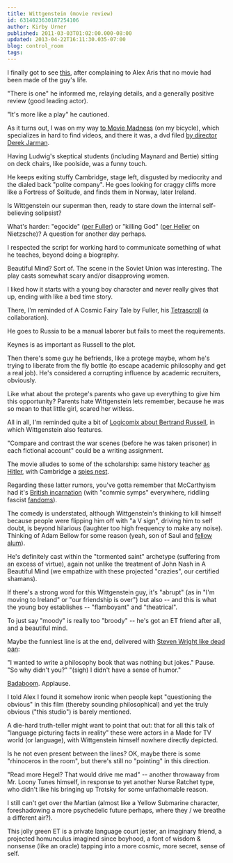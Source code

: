 ```yaml
---
title: Wittgenstein (movie review)
id: 6314023630187254106
author: Kirby Urner
published: 2011-03-03T01:02:00.000-08:00
updated: 2013-04-22T16:11:30.035-07:00
blog: control_room
tags: 
---
```


I finally got to see [this](http://www.imdb.com/title/tt0108583/), after complaining to Alex Aris that no movie had been made of the guy's life.

"There is one" he informed me, relaying details, and a generally positive review (good leading actor).

"It's more like a play" he cautioned.

As it turns out, I was on my way [to Movie Madness](http://www.flickr.com/photos/17157315@N00/3795594021/in/photostream/) (on my bicycle), which specializes in hard to find videos, and there it was, a dvd filed [by director Derek Jarman](http://www.imdb.com/name/nm0418746/).

Having Ludwig's skeptical students (including Maynard and Bertie) sitting on deck chairs, like poolside, was a funny touch.

He keeps exiting stuffy Cambridge, stage left, disgusted by mediocrity and the dialed back "polite company". He goes looking for craggy cliffs more like a Fortress of Solitude, and finds them in Norway, later Ireland.

Is Wittgenstein our superman then, ready to stare down the internal self-believing solipsist?

What's harder:  "egocide" ([per Fuller](http://www.grunch.net/synergetics/bio.html)) or "killing God" ([per Heller](http://www.press.uchicago.edu/ucp/books/book/chicago/I/bo3632122.html) on Nietzsche)?  A question for another day perhaps.

I respected the script for working hard to communicate something of what he teaches, beyond doing a biography.

Beautiful Mind?  Sort of.  The scene in the Soviet Union was interesting.  The play casts somewhat scary and/or disapproving women.

I liked how it starts with a young boy character and never really gives that up, ending with like a bed time story.

There, I'm reminded of A Cosmic Fairy Tale by Fuller, his [Tetrascroll](http://www.flickr.com/photos/17157315@N00/3483595185/) (a collaboration).

He goes to Russia to be a manual laborer but fails to meet the requirements.  

Keynes is as important as Russell to the plot.

Then there's some guy he befriends, like a protege maybe, whom he's trying to liberate from the fly bottle (to escape academic philosophy and get a real job).  He's considered a corrupting influence by academic recruiters, obviously.

Like what about the protege's parents who gave up everything to give him this opportunity?  Parents hate Wittgenstein lets remember, because he was so mean to that little girl, scared her witless.

All in all, I'm reminded quite a bit of [Logicomix about Bertrand Russell](http://coffeeshopsnet.blogspot.com/2010/05/buzz-about-shops.html), in which Wittgenstein also features. 

"Compare and contrast the war scenes (before he was taken prisoner) in each fictional account" could be a writing assignment.

The movie alludes to some of the scholarship:  same history teacher [as Hitler](http://en.wikipedia.org/wiki/The_Jew_of_Linz), with Cambridge a [spies nest](http://controlroom.blogspot.com/2006/11/space-needle.html).

Regarding these latter rumors, you've gotta remember that McCarthyism had it's [British incarnation](http://controlroom.blogspot.com/2006/04/v-for-vendetta-movie-review.html) (with "commie symps" everywhere, riddling fascist [fandoms](http://xkcd.com/367/)).

The comedy is understated, although Wittgenstein's thinking to kill himself because people were flipping him off with "a V sign", driving him to self doubt, is beyond hilarious (laughter too high frequency to make any noise).  Thinking of Adam Bellow for some reason (yeah, son of Saul and [fellow alum](http://worldgame.blogspot.com/2005/05/princeton-25th-reunion.html)).

He's definitely cast within the "tormented saint" archetype (suffering from an excess of virtue), again not unlike the treatment of John Nash in A Beautiful Mind (we empathize with these projected "crazies", our certified shamans).

If there's a strong word for this Wittgenstein guy, it's "abrupt" (as in "I'm moving to Ireland" or "our friendship is over") but also -- and this is what the young boy establishes -- "flamboyant" and "theatrical".  

To just say "moody" is really too "broody" -- he's got an ET friend after all, and a beautiful mind.

Maybe the funniest line is at the end, delivered with [Steven Wright like dead pan](http://www.youtube.com/watch?v=F5ErMolRE8M&feature=related):  

"I wanted to write a philosophy book that was nothing but jokes."  Pause.  "So why didn't you?"  "(sigh) I didn't have a sense of humor."

[Badaboom](http://badaboom.urbanup.com/483956).  Applause.

I told Alex I found it somehow ironic when people kept "questioning the obvious" in this film (thereby sounding philosophical) and yet the truly obvious  ("this studio") is barely mentioned.

A die-hard truth-teller might want to point that out:  that for all this talk of "language picturing facts in reality" these were actors in a Made for TV world (or language), with Wittgenstein himself nowhere directly depicted.

Is he not even present between the lines?  OK, maybe there is some "rhinoceros in the room", but there's still no "pointing" in this direction.

"Read more Hegel?  That would drive me mad" -- another throwaway from Mr. Loony Tunes himself, in response to yet another Nurse Ratchet type, who didn't like his bringing up Trotsky for some unfathomable reason.

I still can't get over the Martian (almost like a Yellow Submarine character, foreshadowing a more psychedelic future perhaps, where they / we breathe a different air?).  

This jolly green ET is a private language court jester, an imaginary friend, a projected homunculus imagined since boyhood, a font of wisdom & nonsense (like an oracle) tapping into a more cosmic, more secret, sense of self.